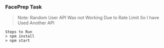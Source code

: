 ### FacePrep Task

> Note: Random User API Was not Working Due to Rate Limit So I have Used Another API

```
Steps to Run
> npm install
> npm start
```